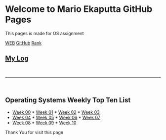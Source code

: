 # Welcome to Mario Ekaputta GitHub Pages

This pages is made for OS assignment

[WEB](https://marioekaputta.github.io/os202/) 
[GitHub](https://github.com/marioekaputta/os202/)
[Rank](https://github.com/stevenciayadi/os202/blob/master/TXT/myrank.txt)
## [My Log](TXT/mylog.txt)
<br> <hr> <br>
## Operating Systems Weekly Top Ten List
* [Week 00](W00/) * [Week 01](W01/) * [Week 02](W02/) * [Week 03](W03/) 
* [Week 04](W04/) * [Week 05](W05/) * [Week 06](W06/) * [Week 07](W07/) 
* [Week 08](W08/) * [Week 09](W09/) * [Week 10](W10/)

Thank You for visit this page
